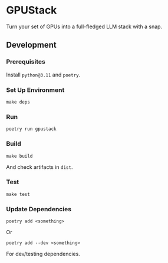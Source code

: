 # GPUStack

Turn your set of GPUs into a full-fledged LLM stack with a snap.

## Development

### Prerequisites

Install `python@3.11` and `poetry`.

### Set Up Environment

```
make deps
```

### Run

```
poetry run gpustack
```

### Build

```
make build
```

And check artifacts in `dist`.

### Test

```
make test
```

### Update Dependencies

```
poetry add <something>
```

Or

```
poetry add --dev <something>
```

For dev/testing dependencies.

